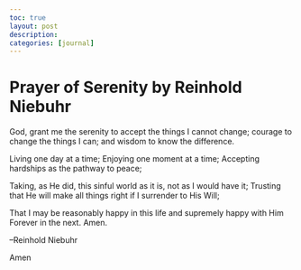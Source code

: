 ```yaml
---
toc: true
layout: post
description:
categories: [journal]
---
```

# Prayer of Serenity by Reinhold Niebuhr

God, grant me the serenity
to accept the things I cannot change;
courage to change the things I can;
and wisdom to know the difference.

Living one day at a time;
Enjoying one moment at a time;
Accepting hardships as the pathway to peace;

Taking, as He did, this sinful world
as it is, not as I would have it;
Trusting that He will make all things right
if I surrender to His Will;

That I may be reasonably happy in this life
and supremely happy with Him
Forever in the next.
Amen.

–Reinhold Niebuhr

Amen
